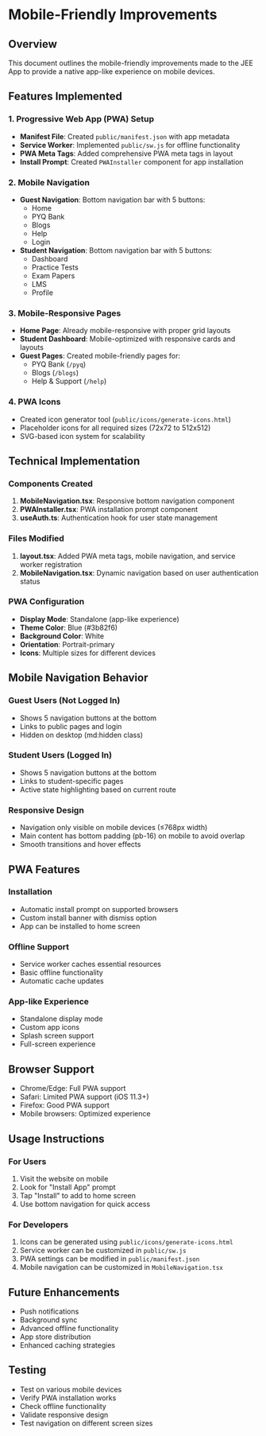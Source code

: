 # Mobile-Friendly Improvements

## Overview
This document outlines the mobile-friendly improvements made to the JEE App to provide a native app-like experience on mobile devices.

## Features Implemented

### 1. Progressive Web App (PWA) Setup
- **Manifest File**: Created `public/manifest.json` with app metadata
- **Service Worker**: Implemented `public/sw.js` for offline functionality
- **PWA Meta Tags**: Added comprehensive PWA meta tags in layout
- **Install Prompt**: Created `PWAInstaller` component for app installation

### 2. Mobile Navigation
- **Guest Navigation**: Bottom navigation bar with 5 buttons:
  - Home
  - PYQ Bank
  - Blogs
  - Help
  - Login
- **Student Navigation**: Bottom navigation bar with 5 buttons:
  - Dashboard
  - Practice Tests
  - Exam Papers
  - LMS
  - Profile

### 3. Mobile-Responsive Pages
- **Home Page**: Already mobile-responsive with proper grid layouts
- **Student Dashboard**: Mobile-optimized with responsive cards and layouts
- **Guest Pages**: Created mobile-friendly pages for:
  - PYQ Bank (`/pyq`)
  - Blogs (`/blogs`)
  - Help & Support (`/help`)

### 4. PWA Icons
- Created icon generator tool (`public/icons/generate-icons.html`)
- Placeholder icons for all required sizes (72x72 to 512x512)
- SVG-based icon system for scalability

## Technical Implementation

### Components Created
1. **MobileNavigation.tsx**: Responsive bottom navigation component
2. **PWAInstaller.tsx**: PWA installation prompt component
3. **useAuth.ts**: Authentication hook for user state management

### Files Modified
1. **layout.tsx**: Added PWA meta tags, mobile navigation, and service worker registration
2. **MobileNavigation.tsx**: Dynamic navigation based on user authentication status

### PWA Configuration
- **Display Mode**: Standalone (app-like experience)
- **Theme Color**: Blue (#3b82f6)
- **Background Color**: White
- **Orientation**: Portrait-primary
- **Icons**: Multiple sizes for different devices

## Mobile Navigation Behavior

### Guest Users (Not Logged In)
- Shows 5 navigation buttons at the bottom
- Links to public pages and login
- Hidden on desktop (md:hidden class)

### Student Users (Logged In)
- Shows 5 navigation buttons at the bottom
- Links to student-specific pages
- Active state highlighting based on current route

### Responsive Design
- Navigation only visible on mobile devices (≤768px width)
- Main content has bottom padding (pb-16) on mobile to avoid overlap
- Smooth transitions and hover effects

## PWA Features

### Installation
- Automatic install prompt on supported browsers
- Custom install banner with dismiss option
- App can be installed to home screen

### Offline Support
- Service worker caches essential resources
- Basic offline functionality
- Automatic cache updates

### App-like Experience
- Standalone display mode
- Custom app icons
- Splash screen support
- Full-screen experience

## Browser Support
- Chrome/Edge: Full PWA support
- Safari: Limited PWA support (iOS 11.3+)
- Firefox: Good PWA support
- Mobile browsers: Optimized experience

## Usage Instructions

### For Users
1. Visit the website on mobile
2. Look for "Install App" prompt
3. Tap "Install" to add to home screen
4. Use bottom navigation for quick access

### For Developers
1. Icons can be generated using `public/icons/generate-icons.html`
2. Service worker can be customized in `public/sw.js`
3. PWA settings can be modified in `public/manifest.json`
4. Mobile navigation can be customized in `MobileNavigation.tsx`

## Future Enhancements
- Push notifications
- Background sync
- Advanced offline functionality
- App store distribution
- Enhanced caching strategies

## Testing
- Test on various mobile devices
- Verify PWA installation works
- Check offline functionality
- Validate responsive design
- Test navigation on different screen sizes



